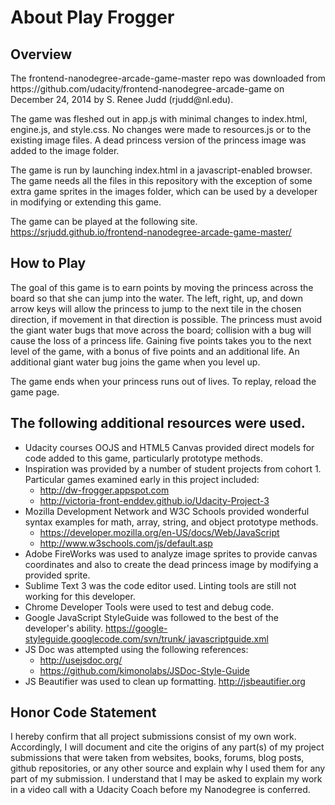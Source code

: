 <h1>About Play Frogger</h1>
<h2>Overview</h2>
<p>The frontend-nanodegree-arcade-game-master repo was downloaded from 
https://github.com/udacity/frontend-nanodegree-arcade-game
on December 24, 2014 by S. Renee Judd (rjudd@nl.edu).</p>
<p>The game was fleshed out in app.js with minimal changes to index.html, 
engine.js, and style.css. No changes were made to resources.js or to the 
existing image files. A dead princess version of the princess image was added 
to the image folder.</p>
<p>The game is run by launching index.html in a javascript-enabled browser. The 
game needs all the files in this repository with the exception of some extra 
game sprites in the images folder, which can be used by a developer in 
modifying or extending this game.</p>
<p>The game can be played at the following site. <br>
<a href="https://srjudd.github.io/frontend-nanodegree-arcade-game-master/"
target="_blank">https://srjudd.github.io/frontend-nanodegree-arcade-game-master/
</a></p>
<h2>How to Play</h2>
<p>The goal of this game is to earn points by moving the princess across the 
board so that she can jump into the water. The left, right, up, and down arrow 
keys will allow the princess to jump to the next tile in the chosen direction, 
if movement in that direction is possible. The princess must avoid the giant 
water bugs that move across the board; collision with a bug will cause the loss 
of a princess life. Gaining five points takes you to the next level of the 
game, with a bonus of five points and an additional life. An additional giant 
water bug joins the game when you level up.</p>
<p>The game ends when your princess runs out of lives. To replay,
reload the game page.</p>


<h2>The following additional resources were used.</h2>
<ul>
	<li>Udacity courses OOJS and HTML5 Canvas provided direct models for code 
		added to this game, particularly prototype methods.</li>
	<li>Inspiration was provided by a number of student projects from cohort 1. 
		Particular games examined early in this project included:
		<ul>
			<li><a href="http://dw-frogger.appspot.com" target="_blank">
			http://dw-frogger.appspot.com</a></li>
			<li><a href=
			"http://victoria-front-enddev.github.io/Udacity-Project-3/"
			target="_blank">
			http://victoria-front-enddev.github.io/Udacity-Project-3</a></li>
		</ul>
	</li>
	<li>Mozilla Development Network and W3C Schools provided wonderful syntax 
	examples for math, array, string, and object prototype methods. 
		<ul>
			<li><a href=
			"https://developer.mozilla.org/en-US/docs/Web/JavaScript" 
			target="_blank">
			https://developer.mozilla.org/en-US/docs/Web/JavaScript</a></li>
			<li><a href="http://www.w3schools.com/js/default.asp" 
			target="_blank">http://www.w3schools.com/js/default.asp</a></li>
		</ul>
	</li>
	<li>Adobe FireWorks was used to analyze image sprites to provide canvas 
		coordinates and also to create the dead princess image by modifying a 
		provided sprite.</li>
	<li>Sublime Text 3 was the code editor used. Linting tools are still not 
		working for this developer.</li>
	<li>Chrome Developer Tools were used to test and debug code.</li>
	<li>Google JavaScript StyleGuide was followed to the best of the developer's 
		ability. <a href=
		"https://google-styleguide.googlecode.com/svn/trunk/javascriptguide.xml"
		 target="_blank">https://google-styleguide.googlecode.com/svn/trunk/
		 javascriptguide.xml</a></li>
	<li>JS Doc was attempted using the following references:
		<ul>
			<li><a href="http://usejsdoc.org/" target="_blank">
			http://usejsdoc.org/</a></li>
			<li><a href="https://github.com/kimonolabs/JSDoc-Style-Guide" 
			target="_blank">https://github.com/kimonolabs/JSDoc-Style-Guide</a>
			</li>
		</ul>
	</li>
	<li>JS Beautifier was used to clean up formatting. 
	<a href="http://jsbeautifier.org" target="_blank">http://jsbeautifier.org
	</a></li>
</ul>
<h2>Honor Code Statement</h2>
<p>I hereby confirm that all project submissions consist of my own work. 
Accordingly, I will document and cite the origins of any part(s) of my project 
submissions that were taken from websites, books, forums, blog posts, 
github repositories, or any other source and explain why I used them for any 
part of my submission. I understand that I may be asked to explain my work in 
a video call with a Udacity Coach before my Nanodegree is conferred.
</p>